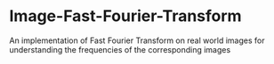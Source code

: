 # Image-Fast-Fourier-Transform
An implementation of Fast Fourier Transform on real world images for understanding the frequencies of the corresponding images 
